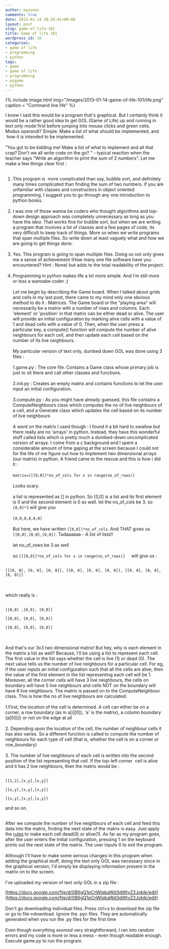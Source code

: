 ```yaml
---
author: myzonez
comments: true
date: 2013-01-14 18:24:01+00:00
layout: post
slug: game-of-life-101
title: Game of life 101
wordpress_id: 16
categories:
- game of life
- programming
- python
tags:
- game
- game of life
- programming
- pygame
- python
---
```


{% include image.html img="/images/2013-01-14-game-of-life-101/life.png" caption = "Command line life" %}

I know I said this would be a program that's graphical. But I certainly think it would be a rather good idea to get GOL (Game of Life) up and running in text only mode first before jumping into mouse clicks and green cells. Modus operandi? Simple. Make a list of what should be implemented, and  how it is intended to be implemented.
<br/><br/>
"You got to be kidding me! Make a list of what to implement and all that crap? Don't we all write code on the go? " - typical reaction when the teacher says "Write an algorithm to print the sum of 2 numbers". Let me make a few things clear first :
<br/><br/>
1. This program is  more complicated than say, bubble sort, and definitely many times complicated than finding the sum of two numbers. if you are unfamiliar with classes and constructors in object oriented programming, I suggest you to go through any one introduction to python books.
<br/><br/>
2. I was one of those wanna be coders who thought algorithms and top-down design approach was completely unnecessary as long as you have the *idea*. That works fine for bubble sort, but when we are writing a program that involves a lot of classes and a few pages of code, its very difficult to keep track of things. More so when we write programs that span multiple files. So write down at least vaguely what and how we are going to get things done.
<br/><br/>
3. Yes. This program is going to span multiple files. Doing so not only gives me a sense of achievement (How many one file software have you encountered? Hint : None) but adds to the total readability of the project.
<br/><br/>
4. Programming in python makes life a lot more simple. And I'm still more or less a wannabe coder ;)
<br/><br/>
Let me begin by describing the Game board. When I talked about grids and cells in my last post, there came to my mind only one obvious method to do it : Matrices. The Game board or the "playing area" will necessarily be a matrix with a number of rows and columns. Each 'element' or 'position' in that matrix can be either dead or alive. The user will provide an initial configuration by marking alive cells with a value of 1 and dead cells with a value of 0. Then, when the user press a particular key, a compute() function will compute the number of alive neighbours for each cell, and then update each cell based on the number of its live neighbours.
<br/><br/>
My particular version of text only, dumbed down GOL was done using 3 files :
<br/><br/>
1.game.py : The core file. Contains a Game class whose primary job is just to sit there and call other classes and functions.
<br/><br/>
2.init.py : Creates an empty matrix and contains functions to let the user input an initial configuration.
<br/><br/>
3.compute.py : As you might have already guessed, this file contains a ComputeNeighbours class which computes the no of live neighbours of a cell, and a Generate class which updates the cell based on its number of live neighbours
<br/><br/>
A word on the matrix I used though : I found it a bit hard to swallow but there really are no 'arrays' in python. Instead, they have this wonderful stuff called lists which is pretty much a dumbed-down uncomplicated version of arrays. I come from a c background and I spent a considerable amount of time gaping at the screen because I could not for the life of me figure out how to implement two dimensional arrays (our matrix) in python. A friend came to the rescue and this is how i did it :
<br/><br/>
`matrix=[[[0,0]]*no_of_cols for x in range(no_of_rows)]`
<br/><br/>
Looks scary.
<br/><br/>
a list is represented as [] in python. So [0,0] is a list and its first element is 0 and the second element is 0 as well. let the no_of_cols be 3. so `[0,0]*3` will give you
<br/><br/>
`[0,0,0,0,0,0]`
<br/><br/>
But here, we have written `[[0,0]]*no_of_cols`. And THAT gives us `[[0,0],[0,0],[0,0]]`. Tadaaaaaa - A list of lists!!
<br/><br/>
let no_of_rows be 3 as well
<br/><br/>
so `[[[0,0]]*no_of_cols for x in range(no_of_rows)]`     will give us :
<br/><br/>

```
[[[0, 0], [0, 0], [0, 0]], [[0, 0], [0, 0], [0, 0]], [[0, 0], [0, 0], [0, 0]]]
```

<br/><br/>
which really is :
<br/><br/>

```
[[0,0] ,[0,0], [0,0]]

[[0,0], [0,0], [0,0]]

[[0,0], [0,0], [0,0]]
```

<br/><br/>
And that's our 3x3 two dimensional matrix! But hey, why is each element in the matrix a list as well? Because, I'll be using a list to represent each cell. The first value in the list says whether the cell is live (1) or dead (0). The next value tells us the number of live neighbours for a particular cell. For eg, if the user inputs an initial configuration such that all the cells are alive, then the value of the first element in the list representing each cell will be 1. Moreover, all the corner cells will have 3 live neighbours, the cells on boundary will have 5 live neighbours and cells NOT on the boundary will have 8 live neighbours. The matrix is passed on to the ComputeNeighbour class. This is how the no of live neighbours are calculated:
<br/><br/>
1.First, the location of the cell is determined. A cell can either be on a corner, a row boundary (as in a[i][0]), 'a' is the matrix), a column boundary (a[0][i]) or not on the edge at all
<br/><br/>
2. Depending upon the location of the cell, the number of neighbour cells it has also varies. So a different function is called to compute the number of neighbours for each type of cell (that is, whether the cell is on a corner or row_boundary)
<br/><br/>
3. The number of live neighbours of each cell is written into the second position of the list representing that cell. If the top-left corner  cell is alive and it has 2 live neighbours, then the matrix would be :
<br/><br/>

```
[[1,2],[x,y],[x,y]]

[[x,y],[x,y],[x,y]]

[[x,y],[x,y],[x,y]]
```

and so on.
<br/><br/>

After we compute the number of live neighbours of each cell and feed this data into the matrix, finding the next state of the matrix is easy. Just apply the [rules](http://kevincoder.wordpress.com/2013/01/13/up-for-a-game-of-life-anyone/) to make each cell dead(0) or alive(1). As far as my program goes, after the user enters the initial configuration, pressing 1 on the keyboard prints out the next state of the matrix. The user inputs 0 to exit the program.
<br/><br/>
Although I'll have to make some serious changes in this program when adding the graphical stuff, doing the text only GOL was necessary since in the graphical version, I'd simply be displaying information present in the matrix on to the screen.
<br/><br/>
I've uploaded my version of text only GOL in a zip file :

[https://docs.google.com/file/d/0B6gQ1pCnWlqbaWd3dWtvZ2Joblk/edit](https://docs.google.com/file/d/0B6gQ1pCnWlqbaWd3dWtvZ2Joblk/edit)
<br/><br/>
Don't go downloading individual files. Press ctrl+s to download the zip file or go to file->download. Ignore the .pyc files. They are automatically generated when you run the .py files for the first time
<br/><br/>
Even though everything *seemed* very straightforward, I ran into random errors and my code is more or less a mess - even though readable enough. Execute game.py to run the program.
<br/><br/>